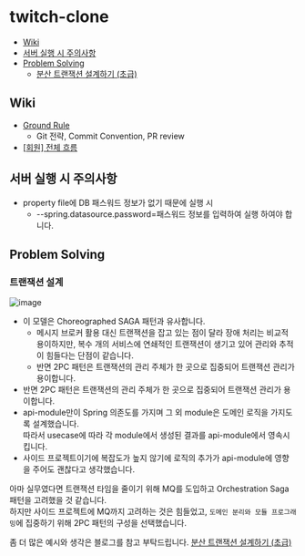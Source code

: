 # twitch-clone

* [Wiki](#wiki)
* [서버 실행 시 주의사항](#서버-실행-시-주의사항)
* [Problem Solving](#problem-solving)
    + [분산 트랜잭션 설계하기 (초급)](#트랜잭션-설계)

## Wiki

- [Ground Rule](https://github.com/f-lab-edu/twitch-clone/wiki/Ground-Rule)
    - Git 전략, Commit Convention, PR review
- [[회원] 전체 흐름](https://github.com/f-lab-edu/twitch-clone/wiki/%5B%ED%9A%8C%EC%9B%90%5D-%EC%A0%84%EC%B2%B4-%ED%9D%90%EB%A6%84)

## 서버 실행 시 주의사항

- property file에 DB 패스워드 정보가 없기 때문에 실행 시
    - --spring.datasource.password=패스워드 정보를 입력하여 실행 하여야 합니다.

## Problem Solving

### 트랜잭션 설계

![image](https://user-images.githubusercontent.com/55722186/166146912-be79d2aa-0e43-4e96-986d-6561893683c2.png)

- 이 모델은 Choreographed SAGA 패턴과 유사합니다.
    - 메시지 브로커 활용 대신 트랜잭션을 잡고 있는 점이 달라 장애 처리는 비교적 용이하지만,
      복수 개의 서비스에 연쇄적인 트랜잭션이 생기고 있어 관리와 추적이 힘들다는 단점이 같습니다.
    - 반면 2PC 패턴은 트랜잭션의 관리 주체가 한 곳으로 집중되어 트랜잭션 관리가 용이합니다.
- 반면 2PC 패턴은 트랜잭션의 관리 주체가 한 곳으로 집중되어 트랜잭션 관리가 용이합니다.
- api-module만이 Spring 의존도를 가지며 그 외 module은 도메인 로직을 가지도록 설계했습니다.  
  따라서 usecase에 따라 각 module에서 생성된 결과를 api-module에서 영속시킵니다.
- 사이드 프로젝트이기에 복잡도가 높지 않기에 로직의 추가가 api-module에 영향을 주어도 괜찮다고 생각했습니다.

아마 실무였다면 트랜잭션 타임을 줄이기 위해 MQ를 도입하고 Orchestration Saga 패턴을 고려했을 것 같습니다.  
하지만 사이드 프로젝트에 MQ까지 고려하는 것은 힘들었고, `도메인 분리와 모듈 프로그래밍`에 집중하기 위해 2PC 패턴의 구성을 선택했습니다.

좀 더 많은 예시와 생각은 블로그를 참고 부탁드립니다. [분산 트랜잭션 설계하기 (초급)](https://hyune-c.tistory.com/entry/%EB%B6%84%EC%82%B0-%ED%8A%B8%EB%9E%9C%EC%9E%AD%EC%85%98-%EC%84%A4%EA%B3%84%ED%95%98%EA%B8%B0-%EC%B4%88%EA%B8%89)
